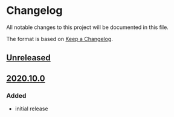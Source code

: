 # Changelog
All notable changes to this project will be documented in this file.

The format is based on [Keep a Changelog](https://keepachangelog.com/).

## [Unreleased]

## [2020.10.0]

### Added
- initial release

[Unreleased]: https://github.com/wright-group/yaqd-wright/compare/v2020.10.0...HEAD
[2020.10.0]: https://github.com/wright-group/yaqd-wright/releases/tag/v2020.10.0